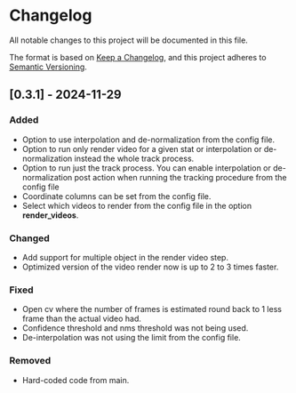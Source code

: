 # Changelog

All notable changes to this project will be documented in this file.

The format is based on [Keep a Changelog](https://keepachangelog.com/),
and this project adheres to [Semantic Versioning](https://semver.org/).

## [0.3.1] - 2024-11-29
### Added
- Option to use interpolation and de-normalization from the config file.
- Option to run only render video for a given stat or interpolation or de-normalization instead the whole track process.
- Option to run just the track process. You can enable interpolation or de-normalization post action when running the tracking procedure from the config file
- Coordinate columns can be set from the config file.
- Select which videos to render from the config file in the option **render_videos**.

### Changed
- Add support for multiple object in the render video step.
- Optimized version of the video render now is up to 2 to 3 times faster.

### Fixed
- Open cv where the number of frames is estimated round back to 1 less frame than the actual video had.
- Confidence threshold and nms threshold was not being used.
- De-interpolation was not using the limit from the config file.

### Removed
- Hard-coded code from main.
